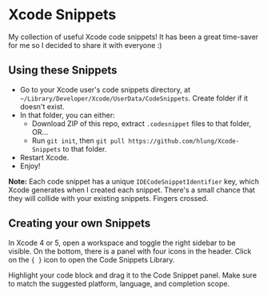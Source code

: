 # Xcode Snippets

My collection of useful Xcode code snippets! It has been a great time-saver for me so I decided to share it with everyone :)

## Using these Snippets

- Go to your Xcode user's code snippets directory, at `~/Library/Developer/Xcode/UserData/CodeSnippets`. Create folder if it doesn't exist.
- In that folder, you can either:
  * Download ZIP of this repo, extract `.codesnippet` files to that folder, OR...
  * Run `git init`, then `git pull https://github.com/hlung/Xcode-Snippets` to that folder.
- Restart Xcode.
- Enjoy!

**Note:** Each code snippet has a unique `IDECodeSnippetIdentifier` key, which Xcode generates when I created each snippet. There's a small chance that they will collide with your existing snippets. Fingers crossed.

## Creating your own Snippets

In Xcode 4 or 5, open a workspace and toggle the right sidebar to be visible. On the bottom, there is a panel with four icons in the header. Click on the `{ }` icon to open the Code Snippets Library.

Highlight your code block and drag it to the Code Snippet panel. Make sure to match the suggested platform, language, and completion scope.